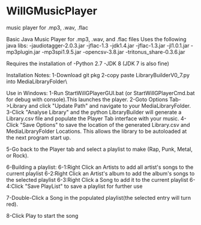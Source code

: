 # WillGMusicPlayer
music player for .mp3, .wav, .flac

Basic Java Music Player for .mp3, .wav, and .flac files Uses the following java libs: 
-jaudiotagger-2.0.3.jar 
-jflac-1.3
-jdk1.4.jar 
-jflac-1.3.jar 
-jl1.0.1.jar 
-mp3plugin.jar 
-mp3spi1.9.5.jar 
-opencsv-3.8.jar 
-tritonus_share-0.3.6.jar

Requires the installation of -Python 2.7 -JDK 8 (JDK 7 is also fine)

Installation Notes: 
1-Download git pkg
2-copy paste LibraryBuilderV0_7.py into MediaLibraryFolder\

Use in Windows:
1-Run StartWillGPlayerGUI.bat (or StartWillGPlayerCmd.bat for debug with console).This launches the player.
2-Goto Options Tab->Library and click "Update Path" and navigate to your MediaLibraryFolder.
3-Click "Analyse Library" and the python LibraryBuilder will generate a Library.csv file and populate the Player Tab interface
  with your music.
4-Click "Save Options" to save the location of the generated Library.csv and MediaLibraryFolder Locations.
  This allows the library to be autoloaded at the next program start up.
  
5-Go back to the Player tab and select a playlist to make (Rap, Punk, Metal, or Rock).

6-Building a playlist:
  6-1:Right Click an Artists to add all artist's songs to the current playlist
  6-2:Right Click an Artist's album to add the album's songs to the selected playlist
  6-3:Right Click a Song to add it to the current  playlist
  6-4:Click "Save PlayList" to save a playlist for further use
  
7-Double-Click a Song in the populated playlist(the selected entry will turn red).

8-Click Play to start the song
  
